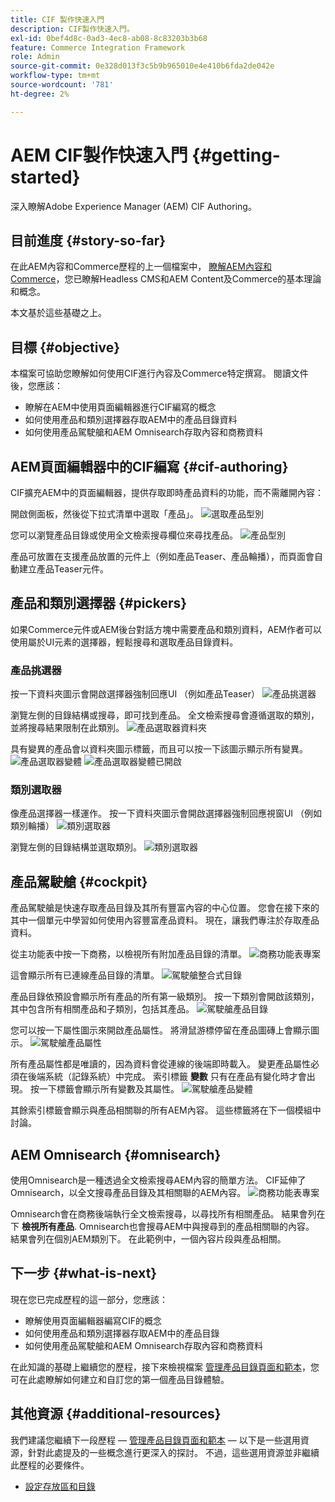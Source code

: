 ```yaml
---
title: CIF 製作快速入門
description: CIF製作快速入門。
exl-id: 0bef4d8c-0ad3-4ec8-ab08-8c83203b3b68
feature: Commerce Integration Framework
role: Admin
source-git-commit: 0e328d013f3c5b9b965010e4e410b6fda2de042e
workflow-type: tm+mt
source-wordcount: '781'
ht-degree: 2%

---
```


# AEM CIF製作快速入門 {#getting-started}

深入瞭解Adobe Experience Manager (AEM) CIF Authoring。

## 目前進度 {#story-so-far}

在此AEM內容和Commerce歷程的上一個檔案中， [瞭解AEM內容和Commerce](/help/commerce-cloud/introduction.md)，您已瞭解Headless CMS和AEM Content及Commerce的基本理論和概念。

本文基於這些基礎之上。

## 目標 {#objective}

本檔案可協助您瞭解如何使用CIF進行內容及Commerce特定撰寫。 閱讀文件後，您應該：

* 瞭解在AEM中使用頁面編輯器進行CIF編寫的概念
* 如何使用產品和類別選擇器存取AEM中的產品目錄資料
* 如何使用產品駕駛艙和AEM Omnisearch存取內容和商務資料

## AEM頁面編輯器中的CIF編寫 {#cif-authoring}

CIF擴充AEM中的頁面編輯器，提供存取即時產品資料的功能，而不需離開內容：

開啟側面板，然後從下拉式清單中選取「產品」。
![選取產品型別](assets/asset-finder-overview.png)

您可以瀏覽產品目錄或使用全文檢索搜尋欄位來尋找產品。
![產品型別](assets/asset-finder-search.png)

產品可放置在支援產品放置的元件上（例如產品Teaser、產品輪播），而頁面會自動建立產品Teaser元件。

## 產品和類別選擇器 {#pickers}

如果Commerce元件或AEM後台對話方塊中需要產品和類別資料，AEM作者可以使用屬於UI元素的選擇器，輕鬆搜尋和選取產品目錄資料。

### 產品挑選器

按一下資料夾圖示會開啟選擇器強制回應UI （例如產品Teaser）
![產品挑選器](assets/product-picker-open.png)

瀏覽左側的目錄結構或搜尋，即可找到產品。 全文檢索搜尋會遵循選取的類別，並將搜尋結果限制在此類別。
![產品選取器資料夾](assets/product-picker-folders.png)

具有變異的產品會以資料夾圖示標籤，而且可以按一下該圖示顯示所有變異。
![產品選取器變體](assets/product-picker-variants.png)
![產品選取器變體已開啟](assets/product-picker-variants-open.png)

### 類別選取器

像產品選擇器一樣運作。 按一下資料夾圖示會開啟選擇器強制回應視窗UI （例如類別輪播）
![類別選取器](assets/category-picker-open.png)

瀏覽左側的目錄結構並選取類別。
![類別選取器](assets/category-picker-folders.png)

## 產品駕駛艙 {#cockpit}

產品駕駛艙是快速存取產品目錄及其所有豐富內容的中心位置。 您會在接下來的其中一個單元中學習如何使用內容豐富產品資料。 現在，讓我們專注於存取產品資料。

從主功能表中按一下商務，以檢視所有附加產品目錄的清單。
![商務功能表專案](assets/commerce-menu-item.png)

這會顯示所有已連線產品目錄的清單。
![駕駛艙整合式目錄](assets/cockpit-Integrated-catalogs.png)

產品目錄依預設會顯示所有產品的所有第一級類別。 按一下類別會開啟該類別，其中包含所有相關產品和子類別，包括其產品。
![駕駛艙產品目錄](assets/cockpit-product-catalog.png)

您可以按一下屬性圖示來開啟產品屬性。 將滑鼠游標停留在產品圖磚上會顯示圖示。
![駕駛艙產品屬性](assets/cockpit-properties.png)

所有產品屬性都是唯讀的，因為資料會從連線的後端即時載入。 變更產品屬性必須在後端系統（記錄系統）中完成。 索引標籤 **變數** 只有在產品有變化時才會出現。 按一下標籤會顯示所有變數及其屬性。
![駕駛艙產品變體](assets/cockpit-properties-variants.png)

其餘索引標籤會顯示與產品相關聯的所有AEM內容。 這些標籤將在下一個模組中討論。

## AEM Omnisearch {#omnisearch}

使用Omnisearch是一種透過全文檢索搜尋AEM內容的簡單方法。 CIF延伸了Omnisearch，以全文搜尋產品目錄及其相關聯的AEM內容。
![商務功能表專案](assets/omnisearch.png)

Omnisearch會在商務後端執行全文檢索搜尋，以尋找所有相關產品。 結果會列在下 **檢視所有產品**. Omnisearch也會搜尋AEM中與搜尋到的產品相關聯的內容。 結果會列在個別AEM類別下。 在此範例中，一個內容片段與產品相關。

## 下一步 {#what-is-next}

現在您已完成歷程的這一部分，您應該：

* 瞭解使用頁面編輯器編寫CIF的概念
* 如何使用產品和類別選擇器存取AEM中的產品目錄
* 如何使用產品駕駛艙和AEM Omnisearch存取內容和商務資料

在此知識的基礎上繼續您的歷程，接下來檢視檔案 [管理產品目錄頁面和範本](catalog-templates.md)，您可在此處瞭解如何建立和自訂您的第一個產品目錄體驗。

## 其他資源 {#additional-resources}

我們建議您繼續下一段歷程 — [管理產品目錄頁面和範本](catalog-templates.md) — 以下是一些選用資源，針對此處提及的一些概念進行更深入的探討。 不過，這些選用資源並非繼續此歷程的必要條件。

* [設定存放區和目錄](/help/commerce-cloud/getting-started.md#catalog)
